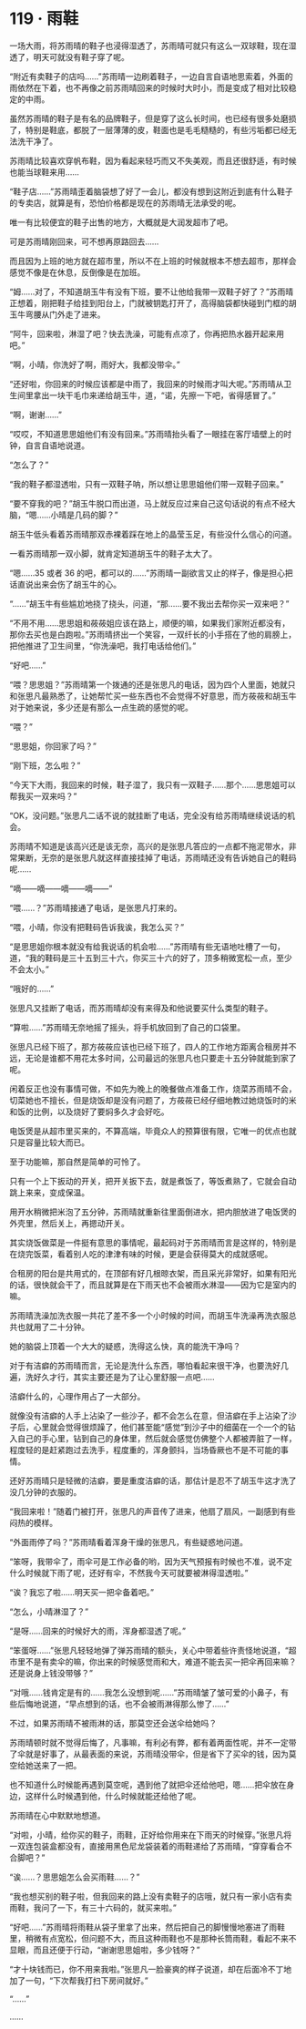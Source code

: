 <link rel="stylesheet" href="../styles/text.css"/>
<h1>119 · 雨鞋</h1>

一场大雨，将苏雨晴的鞋子也浸得湿透了，苏雨晴可就只有这么一双球鞋，现在湿透了，明天可就没有鞋子穿了呢。

“附近有卖鞋子的店吗……”苏雨晴一边刷着鞋子，一边自言自语地思索着，外面的雨依然在下着，也不再像之前苏雨晴回来的时候时大时小，而是变成了相对比较稳定的中雨。

虽然苏雨晴的鞋子是有名的品牌鞋子，但是穿了这么长时间，也已经有很多处磨损了，特别是鞋底，都脱了一层薄薄的皮，鞋面也是毛毛糙糙的，有些污垢都已经无法洗干净了。

苏雨晴比较喜欢穿帆布鞋，因为看起来轻巧而又不失美观，而且还很舒适，有时候也能当球鞋来用……

“鞋子店……”苏雨晴歪着脑袋想了好了一会儿，都没有想到这附近到底有什么鞋子的专卖店，就算是有，恐怕价格都是现在的苏雨晴无法承受的呢。

唯一有比较便宜的鞋子出售的地方，大概就是大润发超市了吧。

可是苏雨晴刚回来，可不想再原路回去……

而且因为上班的地方就在超市里，所以不在上班的时候就根本不想去超市，那样会感觉不像是在休息，反倒像是在加班。

“姆……对了，不知道胡玉牛有没有下班，要不让他给我带一双鞋子好了？”苏雨晴正想着，刚把鞋子给挂到阳台上，门就被钥匙打开了，高得脑袋都快碰到门框的胡玉牛弯腰从门外走了进来。

“阿牛，回来啦，淋湿了吧？快去洗澡，可能有点凉了，你再把热水器开起来用吧。”

“啊，小晴，你洗好了啊，雨好大，我都没带伞。”

“还好啦，你回来的时候应该都是中雨了，我回来的时候雨才叫大呢。”苏雨晴从卫生间里拿出一块干毛巾来递给胡玉牛，道，“诺，先擦一下吧，省得感冒了。”

“啊，谢谢……”

“哎哎，不知道思思姐他们有没有回来。”苏雨晴抬头看了一眼挂在客厅墙壁上的时钟，自言自语地说道。

“怎么了？”

“我的鞋子都湿透啦，只有一双鞋子呐，所以想让思思姐他们带一双鞋子回来。”

“要不穿我的吧？”胡玉牛脱口而出道，马上就反应过来自己这句话说的有点不经大脑，“嗯……小晴是几码的脚？”

胡玉牛低头看着苏雨晴那双赤裸着踩在地上的晶莹玉足，有些没什么信心的问道。

一看苏雨晴那一双小脚，就肯定知道胡玉牛的鞋子太大了。

“嗯……35 或者 36 的吧，都可以的……”苏雨晴一副欲言又止的样子，像是担心把话直说出来会伤了胡玉牛的心。

“……”胡玉牛有些尴尬地挠了挠头，问道，“那……要不我出去帮你买一双来吧？”

“不用不用……思思姐和莜莜姐应该在路上，顺便的嘛，如果我们家附近都没有，那你去买也是白跑啦。”苏雨晴挤出一个笑容，一双纤长的小手搭在了他的肩膀上，把他推进了卫生间里，“你洗澡吧，我打电话给他们。”

“好吧……”

“喂？思思姐？”苏雨晴第一个拨通的还是张思凡的电话，因为四个人里面，她就只和张思凡最熟悉了，让她帮忙买一些东西也不会觉得不好意思，而方莜莜和胡玉牛对于她来说，多少还是有那么一点生疏的感觉的呢。

“喂？”

“思思姐，你回家了吗？”

“刚下班，怎么啦？”

“今天下大雨，我回来的时候，鞋子湿了，我只有一双鞋子……那个……思思姐可以帮我买一双来吗？”

“OK，没问题。”张思凡二话不说的就挂断了电话，完全没有给苏雨晴继续说话的机会。

苏雨晴不知道是该高兴还是该无奈，高兴的是张思凡答应的一点都不拖泥带水，非常果断，无奈的是张思凡就这样直接挂掉了电话，苏雨晴还没有告诉她自己的鞋码呢……

“嘀——嘀——嘀——嘀——”

“喂……？”苏雨晴接通了电话，是张思凡打来的。

“喂，小晴，你没有把鞋码告诉我诶，我怎么买？”

“是思思姐你根本就没有给我说话的机会啦……”苏雨晴有些无语地吐槽了一句，道，“我的鞋码是三十五到三十六，你买三十六的好了，顶多稍微宽松一点，至少不会太小。”

“哦好的……”

张思凡又挂断了电话，而苏雨晴却没有来得及和他说要买什么类型的鞋子。

“算啦……”苏雨晴无奈地摇了摇头，将手机放回到了自己的口袋里。

张思凡已经下班了，那方莜莜应该也已经下班了，四人的工作地方距离合租房并不远，无论是谁都不用花太多时间，公司最远的张思凡也只要走十五分钟就能到家了呢。

闲着反正也没有事情可做，不如先为晚上的晚餐做点准备工作，烧菜苏雨晴不会，切菜她也不擅长，但是烧饭却是没有问题了，方莜莜已经仔细地教过她烧饭时的米和饭的比例，以及烧好了要焖多久才会好吃。

电饭煲是从超市里买来的，不算高端，毕竟众人的预算很有限，它唯一的优点也就只是容量比较大而已。

至于功能嘛，那自然是简单的可怜了。

只有一个上下扳动的开关，把开关扳下去，就是煮饭了，等饭煮熟了，它就会自动跳上来来，变成保温。

用开水稍微把米泡了五分钟，苏雨晴就重新往里面倒进水，把内胆放进了电饭煲的外壳里，然后关上，再摁动开关。

其实烧饭做菜是一件挺有意思的事情呢，最起码对于苏雨晴而言是这样的，特别是在烧完饭菜，看着别人吃的津津有味的时候，更是会获得莫大的成就感呢。

合租房的阳台是共用式的，在顶部有好几根晾衣架，而且采光非常好，如果有阳光的话，很快就会干了，而且就算是在下雨天也不会被雨水淋湿——因为它是室内的嘛。

苏雨晴洗澡加洗衣服一共花了差不多一个小时候的时间，而胡玉牛洗澡再洗衣服总共也就用了二十分钟。

她的脑袋上顶着一个大大的疑惑，洗得这么快，真的能洗干净吗？

对于有洁癖的苏雨晴而言，无论是洗什么东西，哪怕看起来很干净，也要洗好几遍，洗好久才行，其实主要还是为了让心里舒服一点吧……

洁癖什么的，心理作用占了一大部分。

就像没有洁癖的人手上沾染了一些沙子，都不会怎么在意，但洁癖在手上沾染了沙子后，心里就会觉得很烦躁了，他们甚至能“感觉”到沙子中的细菌在一个一个的钻入自己的手心里，钻到自己的身体里，然后就会感觉仿佛整个人都被弄脏了一样，程度轻的是赶紧跑过去洗手，程度重的，浑身颤抖，当场昏厥也不是不可能的事情。

还好苏雨晴只是轻微的洁癖，要是重度洁癖的话，那估计是忍不了胡玉牛这才洗了没几分钟的衣服的。

“我回来啦！”随着门被打开，张思凡的声音传了进来，他扇了扇风，一副感到有些闷热的模样。

“外面雨停了吗？”苏雨晴看着浑身干燥的张思凡，有些疑惑地问道。

“笨呀，我带伞了，雨伞可是工作必备的哟，因为天气预报有时候也不准，说不定什么时候就下雨了呢，还好有伞，不然我今天可就要被淋得湿透啦。”

“诶？我忘了啦……明天买一把伞备着吧。”

“怎么，小晴淋湿了？”

“是呀……回来的时候好大的雨，浑身都湿透了呢。”

“笨蛋呀……”张思凡轻轻地弹了弹苏雨晴的额头，关心中带着些许责怪地说道，“超市里不是有卖伞的嘛，你出来的时候感觉雨和大，难道不能去买一把伞再回来嘛？还是说身上钱没带够？”

“对哦……钱肯定是有的……我怎么没想到呢……”苏雨晴皱了皱可爱的小鼻子，有些后悔地说道，“早点想到的话，也不会被雨淋得那么惨了……”

不过，如果苏雨晴不被雨淋的话，那莫空还会送伞给她吗？

苏雨晴顿时就不觉得后悔了，凡事嘛，有利必有弊，都有着两面性呢，并不一定带了伞就是好事了，从最表面的来说，苏雨晴没带伞，但是省下了买伞的钱，因为莫空给她送来了一把。

也不知道什么时候能再遇到莫空呢，遇到他了就把伞还给他吧，嗯……把伞放在身边，这样什么时候遇到他，什么时候就能还给他了呢。

苏雨晴在心中默默地想道。

“对啦，小晴，给你买的鞋子，雨鞋，正好给你用来在下雨天的时候穿。”张思凡将一双连包装盒都没有，直接用黑色尼龙袋装着的雨鞋递给了苏雨晴，“穿穿看合不合脚吧？”

“诶……？思思姐怎么会买雨鞋……？”

“我也想买别的鞋子啦，但我回来的路上没有卖鞋子的店哦，就只有一家小店有卖雨鞋，我问了一下，有三十六码的，就买来啦。”

“好吧……”苏雨晴将雨鞋从袋子里拿了出来，然后把自己的脚慢慢地塞进了雨鞋里，稍微有点宽松，但问题不大，而且这种雨鞋也不是那种长筒雨鞋，看起不来不显眼，而且还便于行动，“谢谢思思姐啦，多少钱呀？”

“才十块钱而已，你不用来我啦。”张思凡一脸豪爽的样子说道，却在后面冷不丁地加了一句，“下次帮我打扫下房间就好。”

“……”

……
